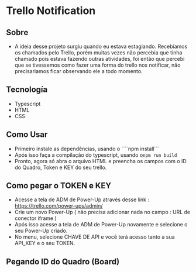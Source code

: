 # Trello Notification

## Sobre 
- A ideia desse projeto surgiu quando eu estava estagiando. Recebíamos os chamados pelo Trello, porém muitas vezes não percebia que tinha chamado pois estava fazendo outras atividades, foi então que percebi que se tivessemos como fazer uma forma do trello nos notificar, não precisariamos ficar observando ele a todo momento.

## Tecnología 
- Typescript
- HTML
- CSS

## Como Usar
- Primeiro instale as dependências, usando o ````npm install```
- Após isso faça a compilação do typescript, usando o```npm run build```
- Pronto, agora só abra o arquivo HTML e preencha os campos com o ID do Quadro, Token e KEY do seu trello.

## Como pegar o TOKEN e KEY
- Acesse a tela de ADM de Power-Up através desse link : https://trello.com/power-ups/admin/
- Crie um novo Power-Up ( não precisa adicionar nada no campo : URL de conector iframe )
- Após isso acesse a tela de ADM de Power-Up novamente e selecione o seu Power-Up criado.
- No menu, selecione CHAVE DE API e você terá acesso tanto a sua API_KEY e o seu TOKEN.
    

## Pegando ID do Quadro (Board)

